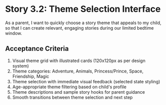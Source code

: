 # Story 3.2: Theme Selection Interface

As a parent,
I want to quickly choose a story theme that appeals to my child,
so that I can create relevant, engaging stories during our limited bedtime window.

## Acceptance Criteria

1. Visual theme grid with illustrated cards (120x120px as per design system)
2. Theme categories: Adventure, Animals, Princess/Prince, Space, Friendship, Magic
3. Theme selection with immediate visual feedback (selected state styling)
4. Age-appropriate theme filtering based on child's profile
5. Theme descriptions and sample story hooks for parent guidance
6. Smooth transitions between theme selection and next step
